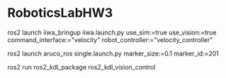 # RoboticsLabHW3

ros2 launch iiwa_bringup iiwa.launch.py use_sim:=true use_vision:=true command_interface:="velocity" robot_controller:="velocity_controller"

ros2 launch aruco_ros single.launch.py marker_size:=0.1 marker_id:=201

ros2 run ros2_kdl_package ros2_kdl_vision_control